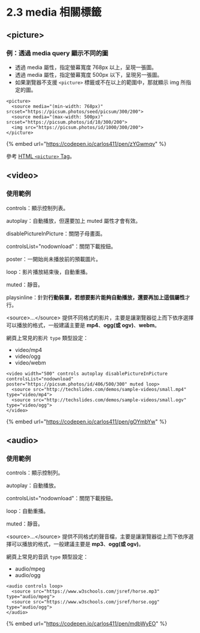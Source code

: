 # 2.3 media 相關標籤

## \<picture>

### 例：透過 media query 顯示不同的圖

* 透過 media 屬性，指定螢幕寬度 768px 以上，呈現一張圖。
* 透過 media 屬性，指定螢幕寬度 500px 以下，呈現另一張圖。
* 如果瀏覽器不支援 `<picture>` 標籤或不在以上的範圍中，那就顯示 img 所指定的圖。

```markup
<picture>
  <source media="(min-width: 768px)" srcset="https://picsum.photos/seed/picsum/300/200">
  <source media="(max-width: 500px)" srcset="https://picsum.photos/id/10/300/200">
  <img src="https://picsum.photos/id/1000/300/200">
</picture>
```

{% embed url="https://codepen.io/carlos411/pen/zYGwmqv" %}



參考 [HTML `<picture>` Tag](https://www.w3schools.com/tags/tag\_picture.asp)。



## \<video>



### 使用範例

controls：顯示控制列表。

autoplay：自動播放，但還要加上 muted 屬性才會有效。

disablePictureInPicture：關閉子母畫面。

controlsList="nodownload"：關閉下載按鈕。

poster：一開始尚未播放前的預載圖片。

loop：影片播放結束後，自動重播。

muted：靜音。

playsinline：針對**行動裝置，若想要影片能夠自動播放，還要再加上這個屬性**才行。

\<source>...\</source> 提供不同格式的影片，主要是讓瀏覽器從上而下依序選擇可以播放的格式，一般建議主要是 **mp4**、**ogg(或 ogv)**、**webm**。

網頁上常見的影片 `type` 類型設定：

* video/mp4
* video/ogg
* video/webm

```markup
<video width="500" controls autoplay disablePictureInPicture controlsList="nodownload" poster="https://picsum.photos/id/406/500/300" muted loop> 
  <source src="http://techslides.com/demos/sample-videos/small.mp4" type="video/mp4">
  <source src="http://techslides.com/demos/sample-videos/small.ogv" type="video/ogg">
</video>
```

{% embed url="https://codepen.io/carlos411/pen/gOYmbYw" %}





## \<audio>



### 使用範例

controls：顯示控制列。

autoplay：自動播放。

controlsList="nodownload"：關閉下載按鈕。

loop：自動重播。

muted：靜音。

\<source>...\</source> 提供不同格式的聲音檔，主要是讓瀏覽器從上而下依序選擇可以播放的格式，一般建議主要是 **mp3**、**ogg(或 ogv)**。

網頁上常見的音訊 `type` 類型設定：

* audio/mpeg
* audio/ogg

```markup
<audio controls loop>
  <source src="https://www.w3schools.com/jsref/horse.mp3" type="audio/mpeg">
  <source src="https://www.w3schools.com/jsref/horse.ogg" type="audio/ogg">
</audio>
```

{% embed url="https://codepen.io/carlos411/pen/mdbWyEO" %}



